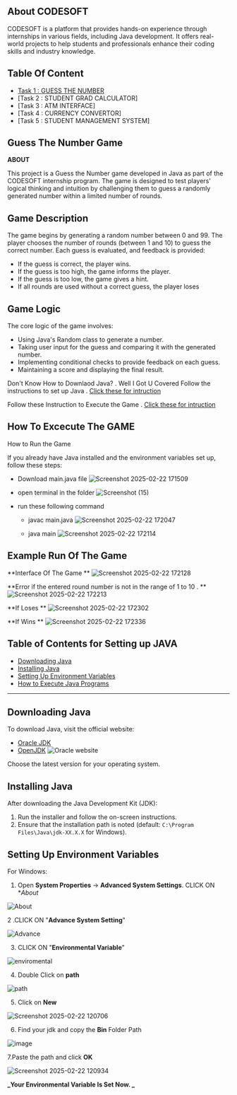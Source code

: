 ## About CODESOFT

CODESOFT is a platform that provides hands-on experience through internships in various fields, including Java development. It offers real-world projects to help students and professionals enhance their coding skills and industry knowledge.

## Table Of Content 
- [Task 1 : GUESS THE NUMBER](#Guess-The-Number-Game)
- [Task 2 : STUDENT GRAD CALCULATOR]
- [Task 3 : ATM INTERFACE]
- [Task 4 : CURRENCY CONVERTOR]
- [Task 5 : STUDENT MANAGEMENT SYSTEM]


## Guess The Number Game

**ABOUT**

This project is a Guess the Number game developed in Java as part of the CODESOFT internship program. The game is designed to test players' logical thinking and intuition by challenging them to guess a randomly generated number within a limited number of rounds.

## Game Description 
The game begins by generating a random number between 0 and 99. The player chooses the number of rounds (between 1 and 10) to guess the correct number. Each guess is evaluated, and feedback is provided:

- If the guess is correct, the player wins.
- If the guess is too high, the game informs the player.
- If the guess is too low, the game gives a hint.
- If all rounds are used without a correct guess, the player loses

## Game Logic

The core logic of the game involves:
- Using Java's Random class to generate a number.
- Taking user input for the guess and comparing it with the generated number.
- Implementing conditional checks to provide feedback on each guess.
- Maintaining a score and displaying the final result.

Don't Know How to Downlaod Java? .
Well I Got U Covered 
Follow the instructions  to set up Java .
[Click these for intruction](#Table-of-content-for-Setting-up-JAVA)

Follow these Instruction to Execute the Game . 
[Click these for intruction](#How-To-Excecute-The-GAME) 

## How To Excecute The GAME 

How to Run the Game

If you already have Java installed and the environment variables set up, follow these steps:
- Download main.java file
![Screenshot 2025-02-22 171509](https://github.com/user-attachments/assets/f13b6c75-4a16-445b-aba5-9239c91b5358)

- open terminal in the folder
![Screenshot (15)](https://github.com/user-attachments/assets/49cb2083-ac1d-4df1-9140-d4bfb89ffa9f)


- run these following command
    - javac main.java
      ![Screenshot 2025-02-22 172047](https://github.com/user-attachments/assets/b3839d2b-74fe-4d06-aa05-8aeebf3fa7c5)

    - java main
      ![Screenshot 2025-02-22 172114](https://github.com/user-attachments/assets/d4421856-31e7-423f-8ec1-2e9a26b5ccc5)

      
## Example Run Of The Game 

**Interface Of The Game **
![Screenshot 2025-02-22 172128](https://github.com/user-attachments/assets/d3375c40-9ec9-4c94-90eb-cb9ba0487e15)

**Error if the entered round number is not in the range of 1 to 10 . **
![Screenshot 2025-02-22 172213](https://github.com/user-attachments/assets/dedace74-ef8d-4ea1-949c-9531e3e0f010)

**If Loses **
![Screenshot 2025-02-22 172302](https://github.com/user-attachments/assets/bd8bd93f-16aa-493a-8091-1fa6b2ce2abb)

**If Wins **
![Screenshot 2025-02-22 172336](https://github.com/user-attachments/assets/f27b9e12-5484-44a2-be59-ee6216a532c3)


## Table of Contents for Setting up JAVA
- [Downloading Java](#downloading-java)
- [Installing Java](#installing-java)
- [Setting Up Environment Variables](#setting-up-environment-variables)
- [How to Execute Java Programs](#how-to-execute-java-programs)

---

## Downloading Java
To download Java, visit the official website:
- [Oracle JDK](https://www.oracle.com/java/technologies/javase-downloads.html)
- [OpenJDK](https://jdk.java.net/)
![Oracle website](https://github.com/user-attachments/assets/872d701c-2fe9-4d42-96e1-a6ecf16dbcfc)


Choose the latest version for your operating system.

## Installing Java
After downloading the Java Development Kit (JDK):
1. Run the installer and follow the on-screen instructions.
2. Ensure that the installation path is noted (default: `C:\Program Files\Java\jdk-XX.X.X` for Windows).

## Setting Up Environment Variables
For Windows:
1. Open **System Properties** → **Advanced System Settings**.
CLICK ON **About*
   
![About](https://github.com/user-attachments/assets/c5964bd3-d431-478a-9862-6d271175f34b)

2 .CLICK ON "**Advance System Setting**"
  
![Advance](https://github.com/user-attachments/assets/19a811ed-4b97-45f1-b09c-f8df4e40ce54)

3.  CLICK ON "**Environmental Variable**"
  
![enviromental](https://github.com/user-attachments/assets/9ce60fd2-6be1-4334-b844-3bdc835bf60d)

4.  Double Click on **path**
  
![path](https://github.com/user-attachments/assets/5993f8d8-324d-422f-a521-2baafc9467e6)

5.  Click on **New**
  
![Screenshot 2025-02-22 120706](https://github.com/user-attachments/assets/8f8a845a-aa45-4b02-97a1-913bf6d003d5)

 6. Find your jdk and copy the **Bin** Folder Path
  
![image](https://github.com/user-attachments/assets/7f9fd5c7-e4dd-497d-9a64-a60f0bdbebee)

 7.Paste the path and click **OK** 
  
![Screenshot 2025-02-22 120934](https://github.com/user-attachments/assets/3692cc6b-3fed-4bc4-a1e0-794347f6a897)

**_Your Environmental Variable Is Set Now. _**  
